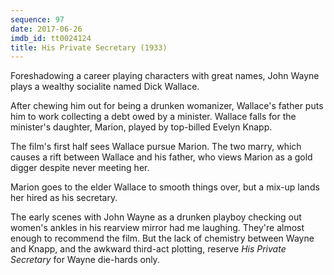 ```yaml
---
sequence: 97
date: 2017-06-26
imdb_id: tt0024124
title: His Private Secretary (1933)
---
```


Foreshadowing a career playing characters with great names, John Wayne plays a wealthy socialite named Dick Wallace.

After chewing him out for being a drunken womanizer, Wallace's father puts him to work collecting a debt owed by a minister. Wallace falls for the minister's daughter, Marion, played by top-billed Evelyn Knapp.

The film's first half sees Wallace pursue Marion. The two marry, which causes a rift between Wallace and his father, who views Marion as a gold digger despite never meeting her.

Marion goes to the elder Wallace to smooth things over, but a mix-up lands her hired as his secretary.

The early scenes with John Wayne as a drunken playboy checking out women's ankles in his rearview mirror had me laughing. They're almost enough to recommend the film. But the lack of chemistry between Wayne and Knapp, and the awkward third-act plotting, reserve _His Private Secretary_ for Wayne die-hards only.